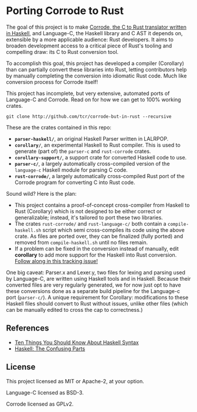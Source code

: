 # Porting Corrode to Rust

The goal of this project is to make [Corrode, the C to Rust translator written in Haskell](https://github.com/jameysharp/corrode), and Language-C, the Haskell library and C AST it depends on, extensible by a more applicable audience: Rust developers. It aims to broaden development access to a critical piece of Rust's tooling and compelling draw: its C to Rust conversion tool.

To accomplish this goal, this project has developed a compiler (Corollary) than can partially convert these libraries into Rust, letting contributors help by manually completing the conversion into idiomatic Rust code. Much like conversion process for Corrode itself!

This project has incomplete, but very extensive, automated ports of Language-C and Corrode. Read on for how we can get to 100% working crates.

```
git clone http://github.com/tcr/corrode-but-in-rust --recursive
```

These are the crates contained in this repo:

* **`parser-haskell/`**, an original Haskell Parser written in LALRPOP.
* **`corollary/`**, an experimental Haskell to Rust compiler. This is used to generate (part of) the `parser-c` and `rust-corrode` crates.
* **`corollary-support/`**, a support crate for converted Haskell code to use.
* **`parser-c/`**, a largely automatically cross-compiled version of the `language-c` Haskell module for parsing C code.
* **`rust-corrode/`**, a largely automatically cross-compiled Rust port of the Corrode program for converting C into Rust code.

Sound wild? Here is the plan:

- This project contains a proof-of-concept cross-compiler from Haskell to Rust (Corollary) which is not designed to be either correct or generalizable; instead, it's tailored to port these two libraries.
- The crates `rust-corrode/` and `rust-language-c/` both contain a `compile-haskell.sh` script which semi cross-compiles its code using the above crate. As files are ported over, they can be finalized (fully ported) and removed from `compile-haskell.sh` until no files remain.
- If a problem can be fixed in the conversion instead of manually, edit **corollary** to add more support for the Haskell into Rust conversion. [Follow along in this tracking issue!](https://github.com/tcr/corrode-but-in-rust/issues/1)

One big caveat: Parser.x and Lexer.y, two files for lexing and parsing used by Language-C, are written using Haskell tools and in Haskell. Because their converted files are very regularly generated, we for now just opt to have these conversions done as a separate build pipeline for the Language-c port (`parser-c/`). A unique requirement for Corollary: modifications to these Haskell files should convert to Rust without issues, unlike other files (which can be manually edited to cross the cap to correctness.)

## References

* [Ten Things You Should Know About Haskell Syntax](https://www.fpcomplete.com/blog/2012/09/ten-things-you-should-know-about-haskell-syntax)
* [Haskell: The Confusing Parts](http://echo.rsmw.net/n00bfaq.html)

## License

This project licensed as MIT or Apache-2, at your option.

Language-C licensed as BSD-3.

Corrode licensed as GPLv2.
